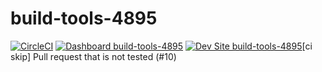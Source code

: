 # build-tools-4895

[![CircleCI](https://circleci.com/gh/pantheon-ci-bot/build-tools-4895.svg?style=shield)](https://circleci.com/gh/pantheon-ci-bot/build-tools-4895)
[![Dashboard build-tools-4895](https://img.shields.io/badge/dashboard-build_tools_4895-yellow.svg)](https://dashboard.pantheon.io/sites/68a9019d-4009-4caf-b4bd-f0b01b69b260#dev/code)
[![Dev Site build-tools-4895](https://img.shields.io/badge/site-build_tools_4895-blue.svg)](http://dev-build-tools-4895.pantheonsite.io/)[ci skip] Pull request that is not tested (#10)
